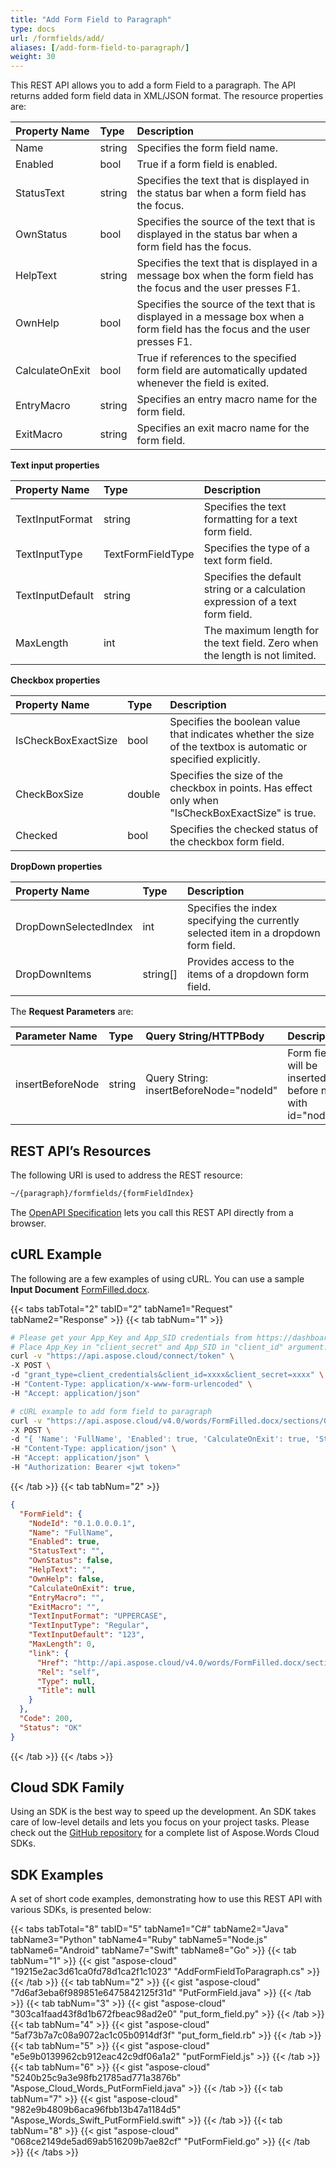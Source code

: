 ```yaml
---
title: "Add Form Field to Paragraph"
type: docs
url: /formfields/add/
aliases: [/add-form-field-to-paragraph/]
weight: 30
---
```


This REST API allows you to add a form Field to a paragraph. The API returns added form field data in XML/JSON format. The resource properties are:

|Property Name|Type|Description|
| :- | :- | :- |
|Name|string|Specifies the form field name.|
|Enabled|bool|True if a form field is enabled.|
|StatusText|string|Specifies the text that is displayed in the status bar when a form field has the focus.|
|OwnStatus|bool|Specifies the source of the text that is displayed in the status bar when a form field has the focus.|
|HelpText|string|Specifies the text that is displayed in a message box when the form field has the focus and the user presses F1.|
|OwnHelp|bool|Specifies the source of the text that is displayed in a message box when a form field has the focus and the user presses F1.|
|CalculateOnExit|bool|True if references to the specified form field are automatically updated whenever the field is exited.|
|EntryMacro|string|Specifies an entry macro name for the form field.|
|ExitMacro|string|Specifies an exit macro name for the form field.|

**Text input properties**

|Property Name|Type|Description|
| :- | :- | :- |
|TextInputFormat|string|Specifies the text formatting for a text form field.|
|TextInputType|TextFormFieldType|Specifies the type of a text form field.|
|TextInputDefault|string|Specifies the default string or a calculation expression of a text form field.|
|MaxLength|int|The maximum length for the text field. Zero when the length is not limited.|

**Checkbox properties**

|Property Name|Type|Description|
| :- | :- | :- |
|IsCheckBoxExactSize|bool|Specifies the boolean value that indicates whether the size of the textbox is automatic or specified explicitly.|
|CheckBoxSize|double|Specifies the size of the checkbox in points. Has effect only when "IsCheckBoxExactSize" is true.|
|Checked|bool|Specifies the checked status of the checkbox form field.|

**DropDown properties**

|Property Name|Type|Description|
| :- | :- | :- |
|DropDownSelectedIndex|int|Specifies the index specifying the currently selected item in a dropdown form field.|
|DropDownItems|string[]|Provides access to the items of a dropdown form field.|

The **Request Parameters** are:

|Parameter Name|Type|Query String/HTTPBody|Description|
| :- | :- | :- | :- |
|insertBeforeNode|string|Query String: insertBeforeNode="nodeId"|Form field will be inserted before node with id="nodeId".|

## REST API’s Resources

The following URI is used to address the REST resource:

```HTML
~/{paragraph}/formfields/{formFieldIndex}
```

The [OpenAPI Specification](https://apireference.aspose.cloud/words/#/FormFields/InsertFormField) lets you call this REST API directly from a browser.

## cURL Example

The following are a few examples of using cURL. You can use a sample **Input Document** [FormFilled.docx](attachments/885421/1180128.docx).

{{< tabs tabTotal="2" tabID="2" tabName1="Request" tabName2="Response" >}}
{{< tab tabNum="1" >}}

```bash
# Please get your App_Key and App_SID credentials from https://dashboard.aspose.cloud/#/apps.
# Place App_Key in "client_secret" and App_SID in "client_id" argument.
curl -v "https://api.aspose.cloud/connect/token" \
-X POST \
-d "grant_type=client_credentials&client_id=xxxx&client_secret=xxxx" \
-H "Content-Type: application/x-www-form-urlencoded" \
-H "Accept: application/json"

# cURL example to add form field to paragraph
curl -v "https://api.aspose.cloud/v4.0/words/FormFilled.docx/sections/0/paragraphs/1/formfields" \
-X POST \
-d "{ 'Name': 'FullName', 'Enabled': true, 'CalculateOnExit': true, 'StatusText': '', 'TextInputType': 'Regular', 'TextInputDefault': '123', 'TextInputFormat': 'UPPERCASE' }" \
-H "Content-Type: application/json" \
-H "Accept: application/json" \
-H "Authorization: Bearer <jwt token>"
```

{{< /tab >}}
{{< tab tabNum="2" >}}

```json
{
  "FormField": {
    "NodeId": "0.1.0.0.0.1",
    "Name": "FullName",
    "Enabled": true,
    "StatusText": "",
    "OwnStatus": false,
    "HelpText": "",
    "OwnHelp": false,
    "CalculateOnExit": true,
    "EntryMacro": "",
    "ExitMacro": "",
    "TextInputFormat": "UPPERCASE",
    "TextInputType": "Regular",
    "TextInputDefault": "123",
    "MaxLength": 0,
    "link": {
      "Href": "http://api.aspose.cloud/v4.0/words/FormFilled.docx/sections/0/tables/0/rows/0/cells/0/paragraphs/0/formfields/0",
      "Rel": "self",
      "Type": null,
      "Title": null
    }
  },
  "Code": 200,
  "Status": "OK"
}
```

{{< /tab >}}
{{< /tabs >}}

## Cloud SDK Family

Using an SDK is the best way to speed up the development. An SDK takes care of low-level details and lets you focus on your project tasks. Please check out the [GitHub repository](https://github.com/aspose-words-cloud) for a complete list of Aspose.Words Cloud SDKs.

## SDK Examples

A set of short code examples, demonstrating how to use this REST API with various SDKs, is presented below:

{{< tabs tabTotal="8" tabID="5" tabName1="C#" tabName2="Java" tabName3="Python" tabName4="Ruby" tabName5="Node.js" tabName6="Android" tabName7="Swift" tabName8="Go" >}}
{{< tab tabNum="1" >}}
{{< gist "aspose-cloud" "19215e2ac3d61ca0fd78d1ca2f1c1023" "AddFormFieldToParagraph.cs" >}}
{{< /tab >}}
{{< tab tabNum="2" >}}
{{< gist "aspose-cloud" "7d6af3eba6f989851e6475842125f31d" "PutFormField.java" >}}
{{< /tab >}}
{{< tab tabNum="3" >}}
{{< gist "aspose-cloud" "303ca1faad43f8d1b672fbeac98ad2e0" "put_form_field.py" >}}
{{< /tab >}}
{{< tab tabNum="4" >}}
{{< gist "aspose-cloud" "5af73b7a7c08a9072ac1c05b0914df3f" "put_form_field.rb" >}}
{{< /tab >}}
{{< tab tabNum="5" >}}
{{< gist "aspose-cloud" "e5e9b0139962cb912eac42c9df06a1a2" "putFormField.js" >}}
{{< /tab >}}
{{< tab tabNum="6" >}}
{{< gist "aspose-cloud" "5240b25c9a3e98fb21785ad771a3876b" "Aspose_Cloud_Words_PutFormField.java" >}}
{{< /tab >}}
{{< tab tabNum="7" >}}
{{< gist "aspose-cloud" "982e9b4809b6aca96fbb13b47a1184d5" "Aspose_Words_Swift_PutFormField.swift" >}}
{{< /tab >}}
{{< tab tabNum="8" >}}
{{< gist "aspose-cloud" "068ce2149de5ad69ab516209b7ae82cf" "PutFormField.go" >}}
{{< /tab >}}
{{< /tabs >}}
